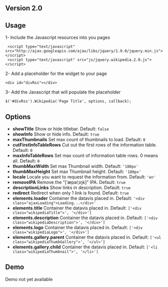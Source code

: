 ## Version 2.0

## Usage

1- Include the Javascript resources into you pages <head>

     <script type="text/javascript" src="http://ajax.googleapis.com/ajax/libs/jquery/1.9.0/jquery.min.js"></script>
     <script type="text/javascript" src="js/jquery.wikipedia.2.0.js"></script>

2- Add a placeholder for the widget to your page

    <div id="divRss"></div>

3- Add the Javascript that will populate the placeholder
     
    $('#divRss').Wikipedia('Page Title', options, callback);          

## Options

- **showTitle**
    Show or hide titlebar. Default: `false`
- **showInfo**
    Show or hide info. Default: `true`
- **maxThumbnails**
    Set max count of thumbnails to load. Default: `0`
- **cutFirstInfoTableRows**
    Cut out the first rows of the information table. Default: `0`
- **maxInfoTableRows**
    Set max count of information table rows. 0 means all. Default: `0`
- **thumbMaxWidth**
    Set max Thumbnail width. Default: `'180px'`
- **thumbMaxHeight**
    Set max Thumbnail height. Default: `'180px'`
- **locale**
    Locale you want to request the information from. Default: `'en'`
- **removeIPA**
    Remove the "[ˈæpəlˌɪŋk]" IPA. Default: `true`
- **descriptionLinks**
    Show links in description. Default: `true`
- **redirect**
    Redirect when only 1 link is found. Default: `true`
- **elements.loader**
    Container the datavis placed in. Default: `'<div class="ajaxLoading">Loading...</div>'`
- **elements.title**
    Container the datavis placed in. Default: `['<div class="wikipediaTitle">', '</div>']`
- **elements.description**
    Container the datavis placed in. Default: `['<div class="wikipediaDescription">', '</div>']`
- **elements.logo**
    Container the datavis placed in. Default: `['<div class="wikipediaLogo">', '</div>']`
- **elements.gallery.parent**
    Container the datavis placed in. Default: `['<ul class="wikipediaThumbGallery">', '</ul>']`
- **elements.gallery.child**
    Container the datavis placed in. Default: `['<li class="wikipediaThumbnail">', '</li>']`

## Demo
Demo not yet available
